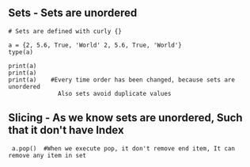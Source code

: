 ## Sets - Sets are unordered 
    # Sets are defined with curly {}
    
    a = {2, 5.6, True, 'World' 2, 5.6, True, 'World'}
    type(a)
   
    print(a)
    print(a)
    print(a)    #Every time order has been changed, because sets are unordered
                  Also sets avoid duplicate values
    
## Slicing - As we know sets are unordered, Such that it don't have Index
     
     a.pop()  #When we execute pop, it don't remove end item, It can remove any item in set

